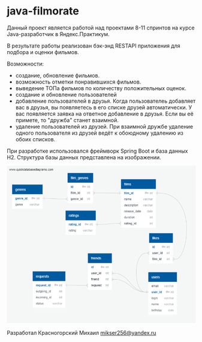 # java-filmorate

Данный проект является работой над проектами 8-11 спринтов на курсе Java-разработчик в Яндекс.Практикум.

В результате работы реализован бэк-энд RESTAPI приложения для подбора и оценки фильмов.

Возможности:

- создание, обновление фильмов.
- возможность отметки понравившихся фильмов.
- выведение ТОПа фильмов по количеству положительных оценок.
- создание и обновление пользователей
- добавление пользователей в друзья. Когда пользователеь добавляет вас в друзья, вы появляетесь в его списке друзей
автоматически. У вас появляется заявка на ответное добавление в друзья. Если вы её примете, то "дружба"
станет взаимной.
- удаление пользователей из друзей. При взаимной дружбе удаление одного пользователя из друзей ведёт к
обоюдному удалению из обоих списков.

При разработке использовался фреймворк Spring Boot и база данных H2.
Структура базы данных представлена на изображении.


![This is an image](src/main/resources/filmorateDB.png)

Разработал Красногорский Михаил mikser256@yandex.ru
